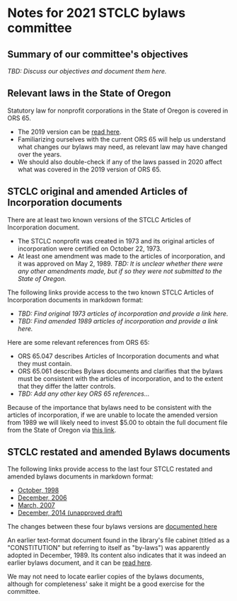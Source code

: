 # Notes for 2021 STCLC bylaws committee

## Summary of our committee's objectives

*TBD: Discuss our objectives and document them here.*

## Relevant laws in the State of Oregon 

Statutory law for nonprofit corporations in the State of Oregon is covered in ORS 65.
* The 2019 version can be [read here](https://www.oregonlegislature.gov/bills_laws/ors/ors065.html).
* Familiarizing ourselves with the current ORS 65 will help us understand what changes our bylaws may need, as relevant law may have changed over the years.
* We should also double-check if any of the laws passed in 2020 affect what was covered in the 2019 version of ORS 65.

## STCLC original and amended Articles of Incorporation documents

There are at least two known versions of the STCLC Articles of Incorporation document.
* The STCLC nonprofit was created in 1973 and its original articles of incorporation were certified on October 22, 1973.
* At least one amendment was made to the articles of incorporation, and it was approved on May 2, 1989.
*TBD: It is unclear whether there were any other amendments made, but if so they were not submitted to the State of Oregon.*

The following links provide access to the two known STCLC Articles of Incorporation documents in markdown format:
* *TBD: Find original 1973 articles of incorporation and provide a link here.*
* *TBD: Find amended 1989 articles of incorporation and provide a link here.*

Here are some relevant references from ORS 65:
* ORS 65.047 describes Articles of Incorporation documents and what they must contain.
* ORS 65.061 describes Bylaws documents and clarifies that the bylaws must be consistent with the articles of incorporation,
and to the extent that they differ the latter controls.
* *TBD: Add any other key ORS 65 references...*

Because of the importance that bylaws need to be consistent with the articles of incorporation,
if we are unable to locate the amended version from 1989 we will
likely need to invest $5.00 to obtain the full document file from
the State of Oregon via [this link](https://sos.oregon.gov/business/Documents/copies-forms/301-request-for-copy.pdf).

## STCLC restated and amended Bylaws documents

The following links provide access to the last four STCLC restated and amended bylaws documents in markdown format:
* [October, 1998](https://gist.github.com/garhanso/b1d0f87588f76b8ef034e970927e0311)
* [December, 2006](https://gist.github.com/garhanso/18ef6d9b1abf5c0bf2bd915b77bb3097)
* [March, 2007](https://gist.github.com/garhanso/94fe818587819427bd69c6142f2f6515)
* [December, 2014 (unapproved draft)](https://gist.github.com/garhanso/9a551285b8a826c1899c7acf197a5dc9)

The changes between these four bylaws versions are [documented here](https://gist.github.com/garhanso/7795202584f9c361576bf86195365965)

An earlier text-format document found in the library's file cabinet (titled as a "CONSTITUTION" but referring to itself as "by-laws")
was apparently adopted in December, 1989.
Its content also indicates that it was indeed an earlier bylaws document,
and it can be [read here](https://gist.github.com/garhanso/b3fde067dd108392addb75ce3586b324).

We may not need to locate earlier copies of the bylaws documents, although for completeness' sake it might be a good exercise for the committee.

